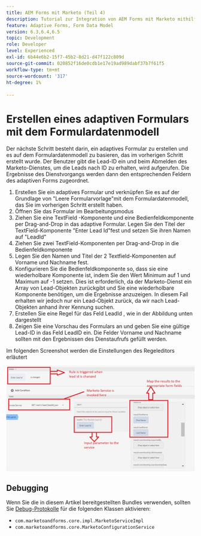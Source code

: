```yaml
---
title: AEM Forms mit Marketo (Teil 4)
description: Tutorial zur Integration von AEM Forms mit Marketo mithilfe des AEM Forms-Formulardatenmodells.
feature: Adaptive Forms, Form Data Model
version: 6.3,6.4,6.5
topic: Development
role: Developer
level: Experienced
exl-id: 6b44e6b2-15f7-45b2-8d21-d47f122c809d
source-git-commit: 020852f16de0cdb1e17e19ad989dabf37b7f61f5
workflow-type: tm+mt
source-wordcount: '317'
ht-degree: 1%

---
```


# Erstellen eines adaptiven Formulars mit dem Formulardatenmodell

Der nächste Schritt besteht darin, ein adaptives Formular zu erstellen und es auf dem Formulardatenmodell zu basieren, das im vorherigen Schritt erstellt wurde.
Der Benutzer gibt die Lead-ID ein und beim Abmelden des Marketo-Dienstes, um die Leads nach ID zu erhalten, wird aufgerufen. Die Ergebnisse des Dienstvorgangs werden dann den entsprechenden Feldern des adaptiven Forms zugeordnet.

1. Erstellen Sie ein adaptives Formular und verknüpfen Sie es auf der Grundlage von &quot;Leere Formularvorlage&quot;mit dem Formulardatenmodell, das Sie im vorherigen Schritt erstellt haben.
1. Öffnen Sie das Formular im Bearbeitungsmodus
1. Ziehen Sie eine TextField -Komponente und eine Bedienfeldkomponente per Drag-and-Drop in das adaptive Formular. Legen Sie den Titel der TextField-Komponente &quot;Enter Lead Id&quot;fest und setzen Sie ihren Namen auf &quot;LeadId&quot;
1. Ziehen Sie zwei TextField-Komponenten per Drag-and-Drop in die Bedienfeldkomponente
1. Legen Sie den Namen und Titel der 2 Textfield-Komponenten auf Vorname und Nachname fest.
1. Konfigurieren Sie die Bedienfeldkomponente so, dass sie eine wiederholbare Komponente ist, indem Sie den Wert Minimum auf 1 und Maximum auf -1 setzen. Dies ist erforderlich, da der Marketo-Dienst ein Array von Lead-Objekten zurückgibt und Sie eine wiederholbare Komponente benötigen, um die Ergebnisse anzuzeigen. In diesem Fall erhalten wir jedoch nur ein Lead-Objekt zurück, da wir nach Lead-Objekten anhand ihrer Kennung suchen.
1. Erstellen Sie eine Regel für das Feld LeadId , wie in der Abbildung unten dargestellt
1. Zeigen Sie eine Vorschau des Formulars an und geben Sie eine gültige Lead-ID in das Feld LeadID ein. Die Felder Vorname und Nachname sollten mit den Ergebnissen des Dienstaufrufs gefüllt werden.

Im folgenden Screenshot werden die Einstellungen des Regeleditors erläutert

![ruleeditor](assets/ruleeditor.jfif)

## Debugging

Wenn Sie die in diesem Artikel bereitgestellten Bundles verwenden, sollten Sie [Debug-Protokolle](http://localhost:4502/system/console/slinglog) für die folgenden Klassen aktivieren:

+ `com.marketoandforms.core.impl.MarketoServiceImpl`
+ `com.marketoandforms.core.MarketoConfigurationService`
